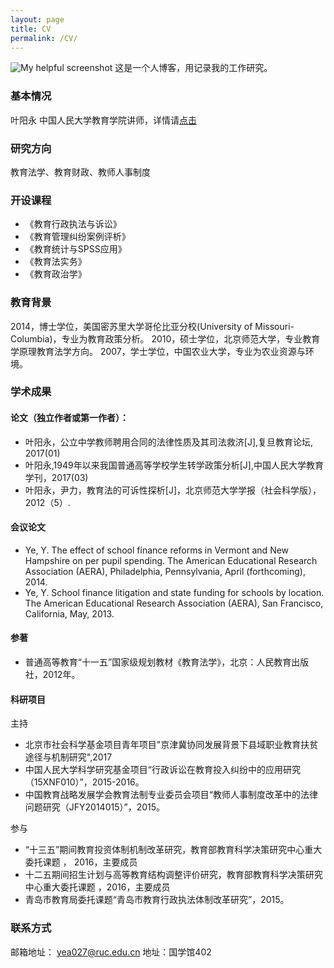 ```yaml
---
layout: page
title: CV
permalink: /CV/
---
```


![My helpful screenshot]({{"/assets/img/叶阳永.jpg"}})
这是一个人博客，用记录我的工作研究。

### 基本情况
叶阳永 中国人民大学教育学院讲师，详情请[点击](http://soe.ruc.edu.cn/szdw_displaynews.asp?id=779)

### 研究方向
教育法学、教育财政、教师人事制度

### 开设课程
* 《教育行政执法与诉讼》
* 《教育管理纠纷案例评析》
* 《教育统计与SPSS应用》
* 《教育法实务》
* 《教育政治学》

### 教育背景
2014，博士学位，美国密苏里大学哥伦比亚分校(University of Missouri-Columbia)，专业为教育政策分析。
2010，硕士学位，北京师范大学，专业教育学原理教育法学方向。
2007，学士学位，中国农业大学，专业为农业资源与环境。


### 学术成果

#### 论文（独立作者或第一作者）：
* 叶阳永，公立中学教师聘用合同的法律性质及其司法救济[J],复旦教育论坛, 2017(01)
* 叶阳永,1949年以来我国普通高等学校学生转学政策分析[J],中国人民大学教育学刊，2017(03)
* 叶阳永，尹力，教育法的可诉性探析[J]，北京师范大学学报（社会科学版），2012（5）.

#### 会议论文
* Ye, Y. The effect of school finance reforms in Vermont and New Hampshire on per pupil spending. The American Educational Research Association (AERA), Philadelphia, Pennsylvania, April (forthcoming), 2014.
* Ye, Y. School finance litigation and state funding for schools by location. The American Educational Research Association (AERA), San Francisco, California, May, 2013.

#### 参著
* 普通高等教育“十一五”国家级规划教材《教育法学》，北京：人民教育出版社，2012年。

#### 科研项目

 主持
* 北京市社会科学基金项目青年项目"京津冀协同发展背景下县域职业教育扶贫途径与机制研究",2017
* 中国人民大学科学研究基金项目“行政诉讼在教育投入纠纷中的应用研究（15XNF010）”，2015-2016。
* 中国教育战略发展学会教育法制专业委员会项目“教师人事制度改革中的法律问题研究（JFY2014015）”，2015。

参与
* “十三五”期间教育投资体制机制改革研究，教育部教育科学决策研究中心重大委托课题 ， 2016，主要成员
* 十二五期间招生计划与高等教育结构调整评价研究，教育部教育科学决策研究中心重大委托课题 ，2016，主要成员
* 青岛市教育局委托课题“青岛市教育行政执法体制改革研究”，2015。

### 联系方式
邮箱地址： yea027@ruc.edu.cn
地址：国学馆402
